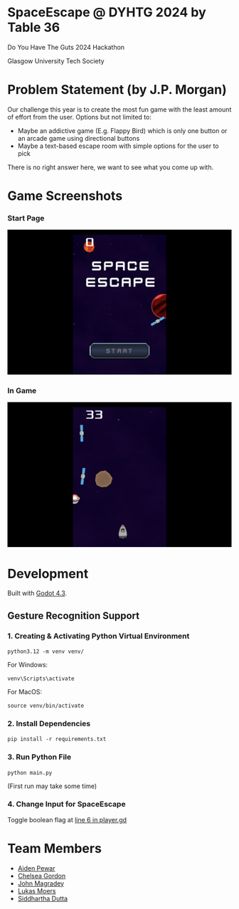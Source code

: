 # SpaceEscape @ DYHTG 2024 by Table 36

Do You Have The Guts 2024 Hackathon

Glasgow University Tech Society


# Problem Statement (by J.P. Morgan)
Our challenge this year is to create the most fun game with the least amount of effort from the user.
Options but not limited to:
* Maybe an addictive game (E.g. Flappy Bird) which is only one button or an arcade game using directional buttons
* Maybe a text-based escape room with simple options for the user to pick

There is no right answer here, we want to see what you come up with.


# Game Screenshots

### Start Page
![docs/screenshots/start-game.png](docs/screenshots/start-game.png)

### In Game
![docs/screenshots/in-game.png](docs/screenshots/in-game.png)


# Development

Built with [Godot 4.3](https://godotengine.org/download/archive/4.3-stable/).

## Gesture Recognition Support

### 1. Creating & Activating Python Virtual Environment
```shell
python3.12 -m venv venv/
```
For Windows:
```shell
venv\Scripts\activate
```
For MacOS:
```shell
source venv/bin/activate
```

### 2. Install Dependencies
```
pip install -r requirements.txt
```

### 3. Run Python File
```shell
python main.py
```
(First run may take some time)

### 4. Change Input for SpaceEscape
Toggle boolean flag at [line 6 in player.gd](/player.gd#L6)


# Team Members
* [Aiden Pewar](https://github.com/oeceo)
* [Chelsea Gordon](https://github.com/chelsdan)
* [John Magradey](https://github.com/jmagrad)
* [Lukas Moers](https://github.com/lukasmoers)
* [Siddhartha Dutta](https://github.com/siddydutta)
